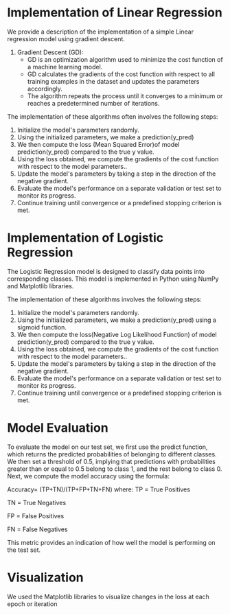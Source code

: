 # Implementation of Linear Regression
We provide a description of the implementation of a simple Linear regression model using gradient descent.

1. Gradient Descent (GD):
   - GD is an optimization algorithm used to minimize the cost function of a machine learning model.
   - GD calculates the gradients of the cost function with respect to all training examples in the dataset and updates the parameters accordingly.
   - The algorithm repeats the process until it converges to a minimum or reaches a predetermined number of iterations.

The implementation of these algorithms often involves the following steps:
1. Initialize the model's parameters randomly.
2. Using the initialized parameters, we make a prediction(y_pred)
3. We then compute the loss (Mean Squared Error)of model prediction(y_pred) compared to the true y value.
4. Using the loss obtained, we compute the gradients of the cost function with respect to the model parameters..
5. Update the model's parameters by taking a step in the direction of the negative gradient.
6. Evaluate the model's performance on a separate validation or test set to monitor its progress.
7. Continue training until convergence or a predefined stopping criterion is met.

# Implementation of Logistic Regression
The Logistic Regression model is designed to classify data points into corresponding classes. This model is implemented in Python using NumPy and Matplotlib libraries.

The implementation of these algorithms involves the following steps:
1. Initialize the model's parameters randomly.
2. Using the initialized parameters, we make a prediction(y_pred) using a sigmoid function.
3. We then compute the loss(Negative Log Likelihood Function) of model prediction(y_pred) compared to the true y value.
4. Using the loss obtained, we compute the gradients of the cost function with respect to the model parameters..
5. Update the model's parameters by taking a step in the direction of the negative gradient.
6. Evaluate the model's performance on a separate validation or test set to monitor its progress.
7. Continue training until convergence or a predefined stopping criterion is met.

# Model Evaluation

To evaluate the model on our test set, we first use the predict function, which returns the predicted probabilities of belonging to different classes. We then set a threshold of 0.5, implying that predictions with probabilities greater than or equal to 0.5 belong to class 1, and the rest belong to class 0. Next, we compute the model accuracy using the formula:

Accuracy= (TP+TN)/(TP+FP+TN+FN)
where:
TP = True Positives

TN = True Negatives

FP = False Positives

FN = False Negatives

This metric provides an indication of how well the model is performing on the test set.

# Visualization
We used the Matplotlib libraries to visualize changes in the loss at each epoch or iteration 

